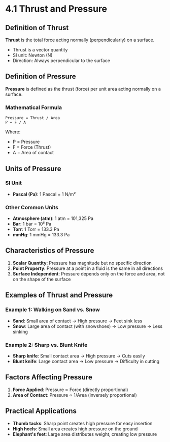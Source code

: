 # 4.1 Thrust and Pressure

## Definition of Thrust

**Thrust** is the total force acting normally (perpendicularly) on a surface.

- Thrust is a vector quantity
- SI unit: Newton (N)
- Direction: Always perpendicular to the surface

## Definition of Pressure

**Pressure** is defined as the thrust (force) per unit area acting normally on a surface.

### Mathematical Formula

```
Pressure = Thrust / Area
P = F / A
```

Where:
- P = Pressure
- F = Force (Thrust)
- A = Area of contact

## Units of Pressure

### SI Unit
- **Pascal (Pa)**: 1 Pascal = 1 N/m²

### Other Common Units
- **Atmosphere (atm)**: 1 atm = 101,325 Pa
- **Bar**: 1 bar = 10⁵ Pa
- **Torr**: 1 Torr = 133.3 Pa
- **mmHg**: 1 mmHg = 133.3 Pa

## Characteristics of Pressure

1. **Scalar Quantity**: Pressure has magnitude but no specific direction
2. **Point Property**: Pressure at a point in a fluid is the same in all directions
3. **Surface Independent**: Pressure depends only on the force and area, not on the shape of the surface

## Examples of Thrust and Pressure

### Example 1: Walking on Sand vs. Snow
- **Sand**: Small area of contact → High pressure → Feet sink less
- **Snow**: Large area of contact (with snowshoes) → Low pressure → Less sinking

### Example 2: Sharp vs. Blunt Knife
- **Sharp knife**: Small contact area → High pressure → Cuts easily
- **Blunt knife**: Large contact area → Low pressure → Difficulty in cutting

## Factors Affecting Pressure

1. **Force Applied**: Pressure ∝ Force (directly proportional)
2. **Area of Contact**: Pressure ∝ 1/Area (inversely proportional)

## Practical Applications

- **Thumb tacks**: Sharp point creates high pressure for easy insertion
- **High heels**: Small area creates high pressure on the ground
- **Elephant's feet**: Large area distributes weight, creating low pressure